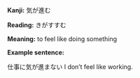 __Kanji:__ 気が進む

**Reading:** きがすすむ

**Meaning:**  to feel like doing something

**Example sentence:** 

仕事に気が進まない
I don’t feel like working.